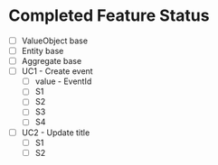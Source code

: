 # Completed Feature Status

* [ ] ValueObject base
* [ ] Entity base
* [ ] Aggregate base
* [ ] UC1 - Create event
  * [ ] value - EventId
  * [ ] S1
  * [ ] S2
  * [ ] S3
  * [ ] S4
* [ ] UC2 - Update title
  * [ ] S1
  * [ ] S2
